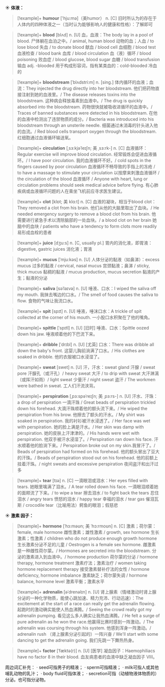 ☀ <span class="category">**体液：**</span>
>[!example]+ <span class="vocabulary">**humour**</span> ['hju:mə]（美humor）
> <span class="definition">n. [C] 旧时所认为的存在于人体内的四种体液之一（当时认为能够影响人的健康和性格）：</span>了解即可

>[!example]+ <span class="vocabulary">**blood**</span> [blʌd] 
> <span class="definition">n. [U] 血，血液：</span>The body lay in a pool of blood. 尸体躺在血泊之中。/ animal, human blood 动物的血；人血 / to lose blood 失血 / to donate blood 献血 / blood cell 血细胞 / blood test 血液检查 / blood bank 血库 / blood circulation 血（液）循环 / blood poisoning 败血症 / blood glucose, blood sugar 血糖 / blood transfusion 输血 <span class="definition">adj. -blooded 用于构成形容词，指有某类血的：</span>cold-blooded 冷血的
         
>[!example]+ <span class="vocabulary">**bloodstream**</span> [ˈblʌdstri:m]
> <span class="definition">n. [sing.] 体内循环的血液；血流：</span>They injected the drug directly into her bloodstream. 他们把药物直接注射到她的血液里。/ The disease releases toxins into the bloodstream. 这种病会释放毒素到血液中。/ The drug is quickly absorbed into the bloodstream. 药物很快就被吸收进循环的血液中。/ Traces of banned substances were detected in his bloodstream. 在他的血液中检测出了违禁物质的成分。/ Bacteria was introduced into his bloodstream through an unsterile needle. 细菌通过未消毒的针头进入他的血流。/ Red blood cells transport oxygen through the bloodstream. 红细胞通过血液循环输送氧。
           
>[!example]+ <span class="vocabulary">**circulation**</span> [ˌsɜ:kjəˈleɪʃn; 美 ˌsɜ:rk-]
> <span class="definition">n. [C] 血液循环：</span>Regular exercise will improve blood circulation. 经常锻炼会促进血液循环。/ I have poor circulation. 我的血液循环不好。/ cold spots in the fingers caused by poor circulation 血液循环不畅导致的手指上的冻疮 / to have a massage to stimulate your circulation 以按摩来刺激血液循环 / the circulation of the blood 血液循环 / Anyone with heart, lung or circulation problems should seek medical advice before flying. 有心肺疾病或血液循环问题的人在乘坐飞机前应寻求医生建议。
           
>[!example]+ <span class="vocabulary">**clot**</span> [klɒt; 美 klɑ:t]
> <span class="definition">n. [C] 血液的凝块，相当于blood clot：</span>They removed a clot from his brain. 他们从他的大脑里取出了血块。/ He needed emergency surgery to remove a blood clot from his brain. 他需要进行紧急手术以清除脑部的一处血块。/ a blood clot on her brain 她脑中的血块 / patients who have a tendency to form clots more readily 易形成血栓的患者

>[!example]+ <span class="vocabulary">**juice**</span> [dӡu:s] 
> <span class="definition">n. [C, usually pl.] 胃内的消化液，即胃液：</span>digestive, gastric juices 消化液；胃液
 
>[!example]+ <span class="vocabulary">**mucus**</span> [ˈmju:kəs]
> <span class="definition">n. [U] 人体分泌的黏液（如鼻涕）：</span>excess mucus 过多的黏液 / cervical, nasal mucus 宫颈黏液；鼻涕 / sticky, thick mucus 黏稠的黏液 / mucus production, mucus secretion 黏液的产生；黏液的分泌

>[!example]+ <span class="vocabulary">**saliva**</span> [səˈlaɪvə]
> <span class="definition">n. [U] 唾液、口水：</span>I wiped the saliva off my mouth. 我抹去嘴边的口水。/ The smell of food causes the saliva to flow. 食物的气味让我流口水。

>[!example]+ <span class="vocabulary">**spit**</span> [spɪt] 
> <span class="definition">n. [U] 唾液，唾沫口水：</span>A trickle of spit collected at the corner of his mouth. 一小股口水积聚在了他的嘴角。

>[!example]+ <span class="vocabulary">**spittle**</span> [ˈspɪtl]
> <span class="definition">n. [U] [旧时] 唾液、口水：</span>Spittle oozed down his jaw. 唾液顺着他的下巴流下来。
           
>[!example]+ <span class="vocabulary">**dribble**</span> [ˈdrɪbl]
> <span class="definition">n. [U] [尤英] 口水：</span>There was dribble all down the baby's front. 这婴儿胸前淌满了口水。/ His clothes are soaked in dribble. 他的衣服被口水浸湿了。
 
>[!example]+ <span class="vocabulary">**sweat**</span> [swet] 
> <span class="definition">n. [U] 汗，汗水：</span>sweat gland 汗腺 / sweat pore 汗腺孔（或汗孔）/ heavy sweat 大汗 / to drip with sweat 大汗淋漓（或挥汗如雨）/ light sweat 少量汗 / night sweat 盗汗 / The workmen were bathed in sweat. 工人们汗流浃背。
           
>[!example]+ <span class="vocabulary">**perspiration**</span> [ˌpɜ:spəˈreɪʃn; 美 ˌpɜ:rs-]
> <span class="definition">n. [U] 汗水、汗珠：</span>a drop of perspiration 一滴汗珠 / Great beads of perspiration trickled down his forehead. 大滴汗珠顺着他的额头流下来。/ He wiped the perspiration from his brow. 他擦去了额头的汗水。/ My shirt was soaked in perspiration. 我的衬衫被汗水浸透了。/ Her face was wet with perspiration. 她的脸上满是汗水。/ Her skin was damp with perspiration. 她的皮肤上汗津津的。/ His hands were wet with perspiration. 他双手被汗水浸湿了。/ Perspiration ran down his face. 汗水顺着他的脸淌下来。/ Perspiration broke out on my skin.我冒汗了。/ Beads of perspiration had formed on his forehead. 他的额头冒出了豆大的汗珠。/ Beads of perspiration stood out on his forehead. 他的前额上挂着汗珠。/ night sweats and excessive perspiration 夜间盗汗和出汗过多

>[!example]+ <span class="vocabulary">**tear**</span> [tɪə] 
> <span class="definition">n. [C] 一滴眼泪或泪水：</span>Her eyes filled with tears. 她眼里噙满了泪水。/ A tear rolled down his face. 一滴眼泪顺着她的面颊流了下来。/ to wipe a tear 擦去泪水 / to fight back the tears 忍住泪水 / angry tears 愤怒的泪水 / happy tear 幸福的泪水 / tear gas 催泪瓦斯 / crocodile tear（比喻用法）鳄鱼的眼泪；假慈悲

☀ <span class="category">**激素 因子：**</span>
>[!example]+ <span class="vocabulary">**hormone**</span> [ˈhɔ:məʊn; 美 ˈhɔ:rmoʊn]
> <span class="definition">n. [C] 激素；荷尔蒙：</span>female, male hormone 雌性激素；雄性激素 / growth, sex hormone 生长激素；性激素 / children who do not produce enough growth hormone 生长激素分泌不足的儿童 / Oestrogen is a female sex hormone. 雌激素是一种雌性荷尔蒙。/ Hormones are secreted into the bloodstream. 分泌的激素进入到血液中。/ hormone production 荷尔蒙的分泌 / hormone therapy, hormone treatment 激素疗法；激素治疗 / women taking hormone replacement therapy 接受激素替补疗法的女性 / hormone deficiency, hormone imbalance 激素缺乏；荷尔蒙失调 / hormone balance, hormone level 激素平衡；激素水平

>[!example]+ <span class="vocabulary">**adrenalin**</span> [əˈdrenəlɪn]
> <span class="definition">n. [U] 肾上腺素（情绪激动时肾上腺分泌的一种化学物质，能使心跳加速、精力充沛、行动迅速）：</span>The excitement at the start of a race can really get the adrenalin flowing. 起跑时的激动确实能使人热血沸腾。/ Seeing the crowd really got my adrenalin pumping. 看见这么多人确实让我热血沸腾。/ He felt a surge of pure adrenalin as he won the race.他赢得比赛时感到一阵激动。/ The adrenalin was coursing through his system. 他感到浑身一阵激动。/ adrenalin rush （肾上腺素分泌引起的）一阵兴奋 / We'll start with some dancing to get the adrenalin going. 我们先跳一下舞热热身。

>[!example]+ <span class="vocabulary">**factor**</span> [ˈfæktə(r)]
> <span class="definition">n. [U] [医学] 凝血因子：</span>Haemophiliacs have no factor 8 in their blood. 血友病患者的血液中缺乏凝血因子 VIII。

周边词汇补充：
· seed可指男子的精液；
· sperm可指精液；
· milk可指人或其他哺乳动物的乳汁；
· body fluid可指体液；
· secretion可指（动植物液体物质的）分泌。也可指分泌物。

